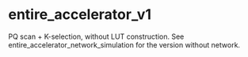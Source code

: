 # entire_accelerator_v1

PQ scan + K-selection, without LUT construction. See entire_accelerator_network_simulation for the version without network.
